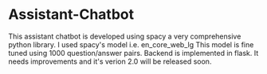 # Assistant-Chatbot
This assistant chatbot is developed using spacy a very comprehensive python library.
I used spacy's model i.e.  en_core_web_lg
This model is fine tuned using 1000 question/answer pairs.
Backend is implemented in flask.
It needs improvements and it's verion 2.0 will be released soon.
